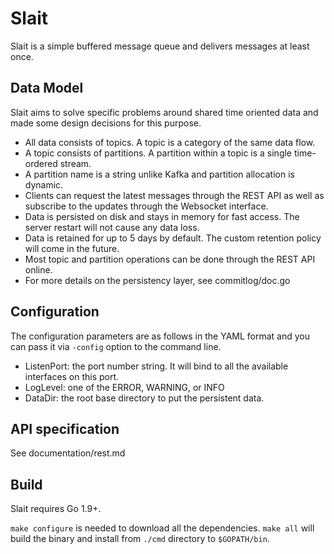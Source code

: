# Slait

Slait is a simple buffered message queue and delivers messages at least once.


## Data Model

Slait aims to solve specific problems around shared time oriented data and made some design decisions for this purpose.

- All data consists of topics. A topic is a category of the same data flow.
- A topic consists of partitions. A partition within a topic is a single time-ordered stream.
- A partition name is a string unlike Kafka and partition allocation is dynamic.
- Clients can request the latest messages through the REST API as well as subscribe to the updates through the Websocket interface.
- Data is persisted on disk and stays in memory for fast access. The server restart will not cause any data loss.
- Data is retained for up to 5 days by default. The custom retention policy will come in the future.
- Most topic and partition operations can be done through the REST API online.
- For more details on the persistency layer, see commitlog/doc.go


## Configuration

The configuration parameters are as follows in the YAML format and you can pass it via `-config` option to the command line.

- ListenPort: the port number string.  It will bind to all the available interfaces on this port.
- LogLevel: one of the ERROR, WARNING, or INFO
- DataDir: the root base directory to put the persistent data.


## API specification

See documentation/rest.md


## Build

Slait requires Go 1.9+.

`make configure` is needed to download all the dependencies.
`make all` will build the binary and install from `./cmd` directory to `$GOPATH/bin`.




